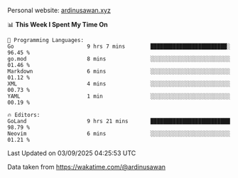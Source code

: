 Personal website: [ardinusawan.xyz](https://ardinusawan.xyz)

<!--START_SECTION:waka-->
📊 **This Week I Spent My Time On** 

```text
💬 Programming Languages: 
Go                       9 hrs 7 mins        ████████████████████████░   96.45 % 
go.mod                   8 mins              ░░░░░░░░░░░░░░░░░░░░░░░░░   01.46 % 
Markdown                 6 mins              ░░░░░░░░░░░░░░░░░░░░░░░░░   01.12 % 
XML                      4 mins              ░░░░░░░░░░░░░░░░░░░░░░░░░   00.73 % 
YAML                     1 min               ░░░░░░░░░░░░░░░░░░░░░░░░░   00.19 % 

🔥 Editors: 
GoLand                   9 hrs 21 mins       █████████████████████████   98.79 % 
Neovim                   6 mins              ░░░░░░░░░░░░░░░░░░░░░░░░░   01.21 % 
```


 Last Updated on 03/09/2025 04:25:53 UTC
<!--END_SECTION:waka-->
Data taken from https://wakatime.com/@ardinusawan
